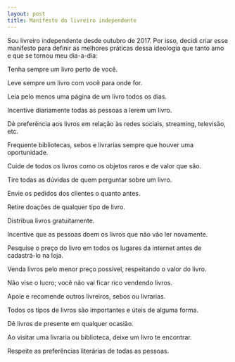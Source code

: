 ```yaml
---
layout: post
title: Manifesto do livreiro independente
---
```


Sou livreiro independente desde outubro de 2017. Por isso, decidi criar esse manifesto para definir as melhores práticas dessa ideologia que tanto amo e que se tornou meu dia-a-dia:

Tenha sempre um livro perto de você.

Leve sempre um livro com você para onde for.

Leia pelo menos uma página de um livro todos os dias.

Incentive diariamente todas as pessoas a lerem um livro.

Dê preferência aos livros em relação às redes sociais, streaming, televisão, etc.

Frequente bibliotecas, sebos e livrarias sempre que houver uma oportunidade.

Cuide de todos os livros como os objetos raros e de valor que são.

Tire todas as dúvidas de quem perguntar sobre um livro.

Envie os pedidos dos clientes o quanto antes.

Retire doações de qualquer tipo de livro.

Distribua livros gratuitamente.

Incentive que as pessoas doem os livros que não vão ler novamente.

Pesquise o preço do livro em todos os lugares da internet antes de cadastrá-lo na loja.

Venda livros pelo menor preço possível, respeitando o valor do livro.

Não vise o lucro; você não vai ficar rico vendendo livros.

Apoie e recomende outros livreiros, sebos ou livrarias.

Todos os tipos de livros são importantes e úteis de alguma forma.

Dê livros de presente em qualquer ocasião.

Ao visitar uma livraria ou biblioteca, deixe um livro te encontrar.

Respeite as preferências literárias de todas as pessoas.